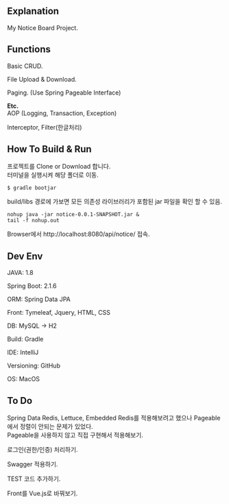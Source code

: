 ## Explanation
My Notice Board Project.

## Functions
Basic CRUD.

File Upload & Download.

Paging. (Use Spring Pageable Interface)

**Etc.**   
AOP (Logging, Transaction, Exception)

Interceptor, Filter(한글처리)


## How To Build & Run
프로젝트를 Clone or Download 합니다.
<br>터미널을 실행시켜 해당 폴더로 이동.
~~~
$ gradle bootjar
~~~

build/libs 경로에 가보면 모든 의존성 라이브러리가 포함된 jar 파일을 확인 할 수 있음.

~~~
nohup java -jar notice-0.0.1-SNAPSHOT.jar &
tail -f nohup.out
~~~

Browser에서 http://localhost:8080/api/notice/ 접속. 

## Dev Env
JAVA: 1.8

Spring Boot: 2.1.6

ORM: Spring Data JPA

Front: Tymeleaf, Jquery, HTML, CSS

DB: MySQL -> H2

Build: Gradle

IDE: IntelliJ

Versioning: GitHub

OS: MacOS

## To Do
Spring Data Redis, Lettuce, Embedded Redis를 적용해보려고 했으나 Pageable에서 정렬이 안되는 문제가 있었다.
<br>Pageable을 사용하지 않고 직접 구현해서 적용해보기.

로그인(권한/인증) 처리하기.

Swagger 적용하기.

TEST 코드 추가하기.

Front를 Vue.js로 바꿔보기.




